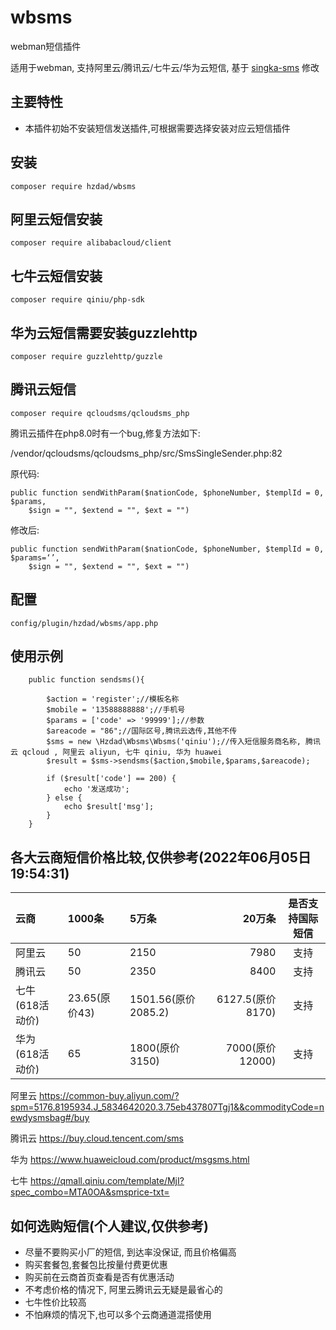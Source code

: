 # wbsms
webman短信插件

适用于webman, 支持阿里云/腾讯云/七牛云/华为云短信, 基于 [singka-sms](https://github.com/SingKa-TECH/singka-sms) 修改

## 主要特性
* 本插件初始不安装短信发送插件,可根据需要选择安装对应云短信插件

## 安装
~~~
composer require hzdad/wbsms
~~~

## 阿里云短信安装
~~~
composer require alibabacloud/client
~~~

## 七牛云短信安装
~~~
composer require qiniu/php-sdk
~~~

## 华为云短信需要安装guzzlehttp
~~~
composer require guzzlehttp/guzzle
~~~


## 腾讯云短信
~~~
composer require qcloudsms/qcloudsms_php
~~~

腾讯云插件在php8.0时有一个bug,修复方法如下:

/vendor/qcloudsms/qcloudsms_php/src/SmsSingleSender.php:82   

原代码:
~~~
public function sendWithParam($nationCode, $phoneNumber, $templId = 0, $params,
    $sign = "", $extend = "", $ext = "")
~~~
修改后:
~~~
public function sendWithParam($nationCode, $phoneNumber, $templId = 0, $params=‘’,
    $sign = "", $extend = "", $ext = "")
~~~




## 配置
~~~
config/plugin/hzdad/wbsms/app.php
~~~

## 使用示例

~~~
    public function sendsms(){

        $action = 'register';//模板名称
        $mobile = '13588888888';//手机号
        $params = ['code' => '99999'];//参数
        $areacode = "86";//国际区号,腾讯云选传,其他不传
        $sms = new \Hzdad\Wbsms\Wbsms('qiniu');//传入短信服务商名称, 腾讯云 qcloud , 阿里云 aliyun, 七牛 qiniu, 华为 huawei
        $result = $sms->sendsms($action,$mobile,$params,$areacode);
        
        if ($result['code'] == 200) {
            echo '发送成功';
        } else {
            echo $result['msg'];
        }
    }
~~~

## 各大云商短信价格比较,仅供参考(2022年06月05日19:54:31)

云商|1000条|5万条|20万条|是否支持国际短信
:-|:-|:-|-:|:-:
阿里云|50  |2150 | 7980 | 支持  
腾讯云|50  |2350 | 8400 | 支持  
七牛(618活动价)|23.65(原价43)  |1501.56(原价2085.2) | 6127.5(原价8170) | 支持  
华为(618活动价)|65  |1800(原价3150) | 7000(原价12000) | 支持  



阿里云 https://common-buy.aliyun.com/?spm=5176.8195934.J_5834642020.3.75eb437807Tgj1&&commodityCode=newdysmsbag#/buy

腾讯云 https://buy.cloud.tencent.com/sms

华为 https://www.huaweicloud.com/product/msgsms.html

七牛 https://qmall.qiniu.com/template/MjI?spec_combo=MTA0OA&smsprice-txt=

## 如何选购短信(个人建议,仅供参考)
* 尽量不要购买小厂的短信, 到达率没保证, 而且价格偏高
* 购买套餐包,套餐包比按量付费更优惠
* 购买前在云商首页查看是否有优惠活动
* 不考虑价格的情况下, 阿里云腾讯云无疑是最省心的
* 七牛性价比较高
* 不怕麻烦的情况下,也可以多个云商通道混搭使用



